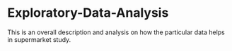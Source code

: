 # Exploratory-Data-Analysis
This is an overall description and analysis on how the particular data helps in supermarket study.
